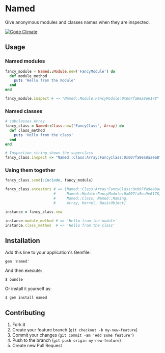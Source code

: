 # Named

Give anonymous modules and classes names when they are inspected.

[![Code Climate](https://codeclimate.com/github/adamhunter/named.png)](https://codeclimate.com/github/adamhunter/named)

## Usage

### Named modules

```ruby
fancy_module = Named::Module.new('FancyModule') do
  def module_method
    puts 'Hello from the module'
  end
end

fancy_module.inspect # => "Named::Module:FancyModule:0x007fa9ea9e6178"
```

### Named classes

```ruby
# subclasses Array
fancy_class = Named::Class.new('FancyClass', Array) do
  def class_method
    puts 'Hello from the class'
  end
end

# Inspection string shows the superclass
fancy_class.inspect => "Named::Class:Array:FancyClass:0x007fa9ea8aaea8"
```

### Using them together
```ruby
fancy_class.send(:include, fancy_module)

fancy_class.ancestors # => [Named::Class:Array:FancyClass:0x007fa9ea8aaea8,
                      #     Named::Module:FancyModule:0x007fa9ea9e6178,
                      #     Named::Class, Named::Naming,
                      #     Array, Kernel, BasicObject]

instance = fancy_class.new

instance.module_method # => 'Hello from the module'
instance.class_method  # => 'Hello from the class'

```

## Installation

Add this line to your application's Gemfile:

    gem 'named'

And then execute:

    $ bundle

Or install it yourself as:

    $ gem install named

## Contributing

1. Fork it
2. Create your feature branch (`git checkout -b my-new-feature`)
3. Commit your changes (`git commit -am 'Add some feature'`)
4. Push to the branch (`git push origin my-new-feature`)
5. Create new Pull Request

